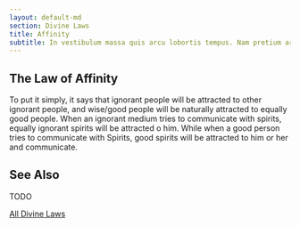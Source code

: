 ```yaml
---
layout: default-md
section: Divine Laws
title: Affinity
subtitle: In vestibulum massa quis arcu lobortis tempus. Nam pretium arcu in odio vulputate luctus.
---
```


## The Law of Affinity
To put it simply, it says that ignorant people will be attracted to other ignorant people, and wise/good people will be naturally attracted to equally good people. When an ignorant medium tries to communicate with spirits, equally ignorant spirits will be attracted o him. While when a good person tries to communicate with Spirits, good spirits will be attracted to him or her and communicate. 

## See Also
TODO


<a href="/divine-laws" class="button">All Divine Laws</a>
